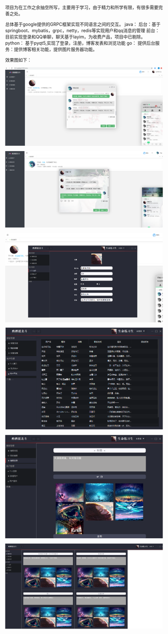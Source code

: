 项目为在工作之余抽空所写，主要用于学习，由于精力和所学有限，有很多需要完善之处。

总体基于google提供的GRPC框架实现不同语言之间的交互。
java：
  后台：基于springboot、mybatis，grpc，netty，redis等实现用户和qq消息的管理
  前台：目前实现登录和QQ单聊，聊天基于layim，为收费产品，项目中已剔除。
python：
  基于pyqt5,实现了登录，注册，博客发表和浏览功能
go：
  提供后台服务：提供博客相关功能，提供图片服务器功能。


效果图如下：
  
![效果图]( /views/1.PNG)

![效果图]( /views/2.PNG)

![效果图]( /views/3.PNG)

![效果图]( /views/4.PNG)

![效果图]( /views/5.PNG)

![效果图]( /views/6.PNG)

